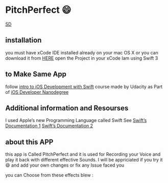 # PitchPerfect :smile:

[SD](/ScreenShot/1.png)

## installation
you must have xCode IDE installed already on your mac OS X or you can download it from [HERE](https://developer.apple.com/xcode/)
open the Project in your xCode
Iam using Swift 3


## to Make Same App
follow [intro to iOS Development with Swift](https://www.udacity.com/course/intro-to-ios-app-development-with-swift--ud585) course made by Udacity as Part of [iOS Developer Nanodegree](https://www.udacity.com/course/ios-developer-nanodegree--nd003)

## Additional information and Resourses
I used Apple’s new Programming Language called Swift See [Swift’s Documentation 1](https://developer.apple.com/library/prerelease/content/documentation/Swift/Conceptual/Swift_Programming_Language/) [Swift’s Documentation 2](https://swift.org/documentation/)

## about this APP
this app is Called PitchPerfect and it is used for Recording your Voice and play it back with different effective Sounds.
I will be appriciated if you try it :smile: and add your own changes or fix any Issue faced you

you can Choose from these effects blew :
[](ScreenShot/3.png)